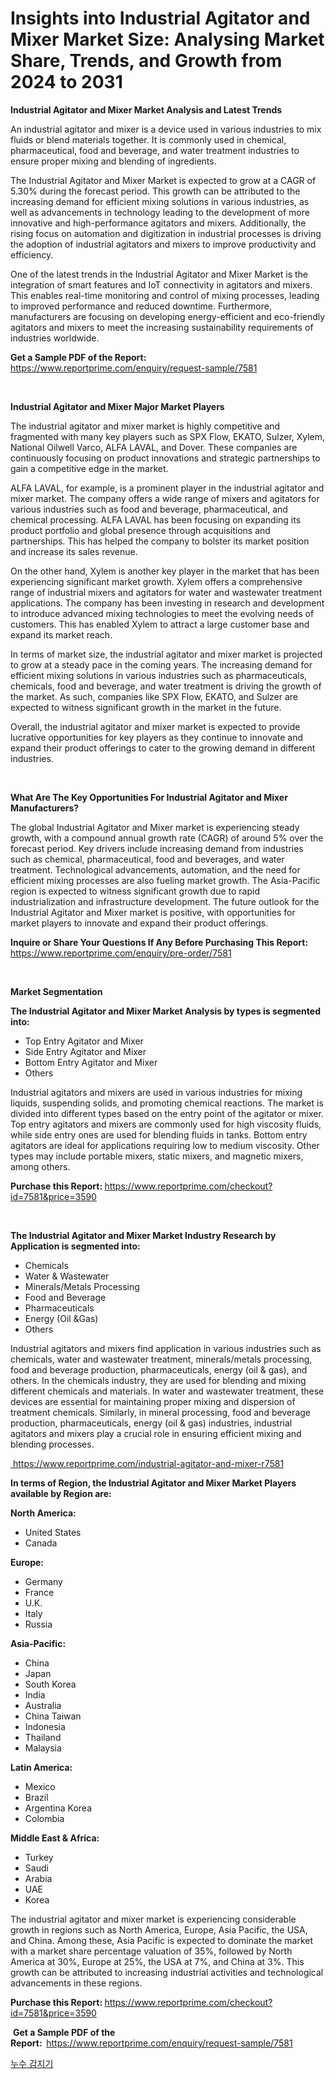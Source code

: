 <p><h1>Insights into Industrial Agitator and Mixer Market Size: Analysing Market Share, Trends, and Growth from 2024 to 2031</h1></p><p><strong>Industrial Agitator and Mixer Market Analysis and Latest Trends</strong></p>
<p><p>An industrial agitator and mixer is a device used in various industries to mix fluids or blend materials together. It is commonly used in chemical, pharmaceutical, food and beverage, and water treatment industries to ensure proper mixing and blending of ingredients.</p><p>The Industrial Agitator and Mixer Market is expected to grow at a CAGR of 5.30% during the forecast period. This growth can be attributed to the increasing demand for efficient mixing solutions in various industries, as well as advancements in technology leading to the development of more innovative and high-performance agitators and mixers. Additionally, the rising focus on automation and digitization in industrial processes is driving the adoption of industrial agitators and mixers to improve productivity and efficiency.</p><p>One of the latest trends in the Industrial Agitator and Mixer Market is the integration of smart features and IoT connectivity in agitators and mixers. This enables real-time monitoring and control of mixing processes, leading to improved performance and reduced downtime. Furthermore, manufacturers are focusing on developing energy-efficient and eco-friendly agitators and mixers to meet the increasing sustainability requirements of industries worldwide.</p></p>
<p><strong>Get a Sample PDF of the Report:&nbsp;</strong> <a href="https://www.reportprime.com/enquiry/request-sample/7581">https://www.reportprime.com/enquiry/request-sample/7581</a></p>
<p>&nbsp;</p>
<p><strong>Industrial Agitator and Mixer Major Market Players</strong></p>
<p><p>The industrial agitator and mixer market is highly competitive and fragmented with many key players such as SPX Flow, EKATO, Sulzer, Xylem, National Oilwell Varco, ALFA LAVAL, and Dover. These companies are continuously focusing on product innovations and strategic partnerships to gain a competitive edge in the market.</p><p>ALFA LAVAL, for example, is a prominent player in the industrial agitator and mixer market. The company offers a wide range of mixers and agitators for various industries such as food and beverage, pharmaceutical, and chemical processing. ALFA LAVAL has been focusing on expanding its product portfolio and global presence through acquisitions and partnerships. This has helped the company to bolster its market position and increase its sales revenue.</p><p>On the other hand, Xylem is another key player in the market that has been experiencing significant market growth. Xylem offers a comprehensive range of industrial mixers and agitators for water and wastewater treatment applications. The company has been investing in research and development to introduce advanced mixing technologies to meet the evolving needs of customers. This has enabled Xylem to attract a large customer base and expand its market reach.</p><p>In terms of market size, the industrial agitator and mixer market is projected to grow at a steady pace in the coming years. The increasing demand for efficient mixing solutions in various industries such as pharmaceuticals, chemicals, food and beverage, and water treatment is driving the growth of the market. As such, companies like SPX Flow, EKATO, and Sulzer are expected to witness significant growth in the market in the future.</p><p>Overall, the industrial agitator and mixer market is expected to provide lucrative opportunities for key players as they continue to innovate and expand their product offerings to cater to the growing demand in different industries.</p></p>
<p>&nbsp;</p>
<p><strong>What Are The Key Opportunities For Industrial Agitator and Mixer Manufacturers?</strong></p>
<p><p>The global Industrial Agitator and Mixer market is experiencing steady growth, with a compound annual growth rate (CAGR) of around 5% over the forecast period. Key drivers include increasing demand from industries such as chemical, pharmaceutical, food and beverages, and water treatment. Technological advancements, automation, and the need for efficient mixing processes are also fueling market growth. The Asia-Pacific region is expected to witness significant growth due to rapid industrialization and infrastructure development. The future outlook for the Industrial Agitator and Mixer market is positive, with opportunities for market players to innovate and expand their product offerings.</p></p>
<p><strong>Inquire or Share Your Questions If Any Before Purchasing This Report:</strong> <a href="https://www.reportprime.com/enquiry/pre-order/7581">https://www.reportprime.com/enquiry/pre-order/7581</a></p>
<p>&nbsp;</p>
<p><strong>Market Segmentation</strong></p>
<p><strong>The Industrial Agitator and Mixer Market Analysis by types is segmented into:</strong></p>
<p><ul><li>Top Entry Agitator and Mixer</li><li>Side Entry Agitator and Mixer</li><li>Bottom Entry Agitator and Mixer</li><li>Others</li></ul></p>
<p><p>Industrial agitators and mixers are used in various industries for mixing liquids, suspending solids, and promoting chemical reactions. The market is divided into different types based on the entry point of the agitator or mixer. Top entry agitators and mixers are commonly used for high viscosity fluids, while side entry ones are used for blending fluids in tanks. Bottom entry agitators are ideal for applications requiring low to medium viscosity. Other types may include portable mixers, static mixers, and magnetic mixers, among others.</p></p>
<p><strong>Purchase this Report:&nbsp;</strong><a href="https://www.reportprime.com/checkout?id=7581&price=3590">https://www.reportprime.com/checkout?id=7581&price=3590</a></p>
<p>&nbsp;</p>
<p><strong>The Industrial Agitator and Mixer Market Industry Research by Application is segmented into:</strong></p>
<p><ul><li>Chemicals</li><li>Water & Wastewater</li><li>Minerals/Metals Processing</li><li>Food and Beverage</li><li>Pharmaceuticals</li><li>Energy (Oil &Gas)</li><li>Others</li></ul></p>
<p><p>Industrial agitators and mixers find application in various industries such as chemicals, water and wastewater treatment, minerals/metals processing, food and beverage production, pharmaceuticals, energy (oil & gas), and others. In the chemicals industry, they are used for blending and mixing different chemicals and materials. In water and wastewater treatment, these devices are essential for maintaining proper mixing and dispersion of treatment chemicals. Similarly, in mineral processing, food and beverage production, pharmaceuticals, energy (oil & gas) industries, industrial agitators and mixers play a crucial role in ensuring efficient mixing and blending processes.</p></p>
<p><a href="https://www.reportprime.com/industrial-agitator-and-mixer-r7581">&nbsp;https://www.reportprime.com/industrial-agitator-and-mixer-r7581</a></p>
<p><strong>In terms of Region, the Industrial Agitator and Mixer Market Players available by Region are:</strong></p>
<p>
    <p> <strong> North America: </strong>
        <ul>
            <li>United States</li>
            <li>Canada</li>
        </ul>
        </p> 
    <p> <strong> Europe: </strong>
        <ul>
            <li>Germany</li>
            <li>France</li>
            <li>U.K.</li>
            <li>Italy</li>
            <li>Russia</li>
        </ul>
        </p> 
    <p> <strong> Asia-Pacific: </strong>
        <ul>
            <li>China</li>
            <li>Japan</li>
            <li>South Korea</li>
            <li>India</li>
            <li>Australia</li>
            <li>China Taiwan</li>
            <li>Indonesia</li>
            <li>Thailand</li>
            <li>Malaysia</li>
        </ul>
        </p> 
    <p> <strong> Latin America: </strong>
        <ul>
            <li>Mexico</li>
            <li>Brazil</li>
            <li>Argentina Korea</li>
            <li>Colombia</li>
        </ul>
        </p> 
    <p> <strong> Middle East & Africa: </strong>
        <ul>
            <li>Turkey</li>
            <li>Saudi</li>
            <li>Arabia</li>
            <li>UAE</li>
            <li>Korea</li>
        </ul>
    </p>
    </p>
<p><p>The industrial agitator and mixer market is experiencing considerable growth in regions such as North America, Europe, Asia Pacific, the USA, and China. Among these, Asia Pacific is expected to dominate the market with a market share percentage valuation of 35%, followed by North America at 30%, Europe at 25%, the USA at 7%, and China at 3%. This growth can be attributed to increasing industrial activities and technological advancements in these regions.</p></p>
<p><strong>Purchase this Report: </strong><a href="https://www.reportprime.com/checkout?id=7581&price=3590">https://www.reportprime.com/checkout?id=7581&price=3590</a></p>
<p>&nbsp;<strong>Get a Sample PDF of the Report:&nbsp;&nbsp;</strong><a href="https://www.reportprime.com/enquiry/request-sample/7581">https://www.reportprime.com/enquiry/request-sample/7581</a></p>
<p><strong></strong></p>
<p><p><a href="https://github.com/oajzkywllm460/Market-Research-Report-List-1/blob/main/817782524900.md">누수 감지기</a></p></p>